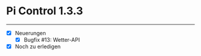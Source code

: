 Pi Control 1.3.3
================

---

- [x] Neuerungen
    - [x] Bugfix #13: Wetter-API
- [x] Noch zu erledigen